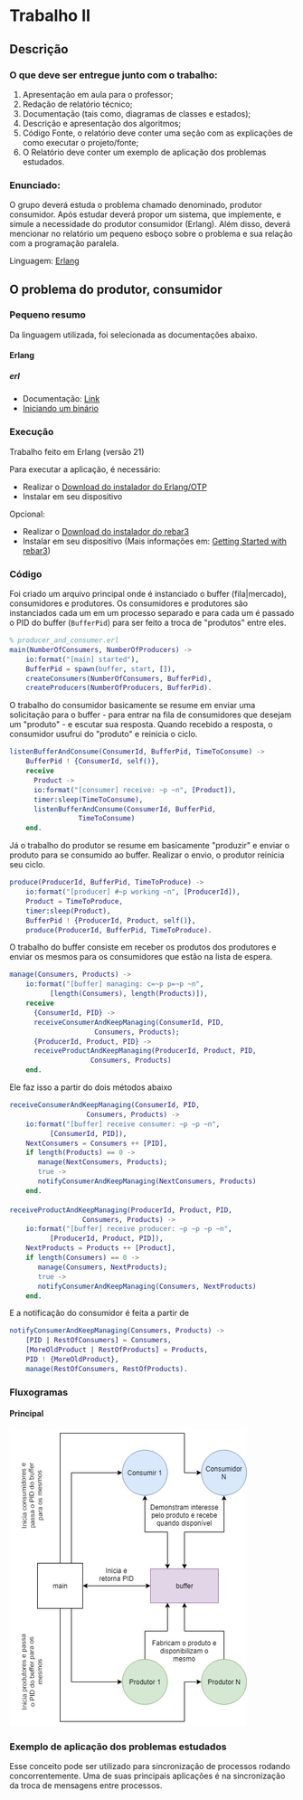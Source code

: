 # Trabalho II

## Descrição

### O que deve ser entregue junto com o trabalho:

1. Apresentação em aula para o professor;
2. Redação de relatório técnico;
1. Documentação (tais como, diagramas de classes e estados);
2. Descrição e apresentação dos algoritmos;
3. Código Fonte, o relatório deve conter uma seção com as explicações de como
    executar o projeto/fonte;
4. O Relatório deve conter um exemplo de aplicação dos problemas estudados.

### Enunciado:
O grupo deverá estuda o problema chamado denominado, produtor consumidor. Após estudar deverá propor um sistema, que implemente, e simule a necessidade do produtor consumidor (Erlang). Além disso,  deverá mencionar no relatório um pequeno esboço sobre o problema e sua relação com a programação paralela. 

Linguagem: [Erlang](http://www.erlang.org/)

## O problema do produtor, consumidor

### Pequeno resumo

Da linguagem utilizada, foi selecionada as documentações abaixo.

#### Erlang

##### erl

- Documentação: [Link](http://erlang.org/doc/man/erl.html)
- [Iniciando um binário](https://stackoverflow.com/questions/30091487/init-terminating-in-do-boot-is-thrown-when-executing-erlang-script)



### Execução

Trabalho feito em Erlang (versão 21)

Para executar a aplicação, é necessário:

- Realizar o [Download do instalador do Erlang/OTP](https://www.erlang.org/downloads)
- Instalar em seu dispositivo

Opcional:

- Realizar o [Download do instalador do rebar3](https://www.rebar3.org/)
- Instalar em seu dispositivo (Mais informações em: [Getting Started with rebar3](https://www.rebar3.org/docs/getting-started))

### Código

Foi criado um arquivo principal onde é instanciado o buffer (fila|mercado), consumidores e produtores. Os consumidores e produtores são instanciados cada um em um processo separado e para cada um é passado o PID do buffer (`BufferPid`) para ser feito a troca de "produtos" entre eles.

```erlang
% producer_and_consumer.erl
main(NumberOfConsumers, NumberOfProducers) ->
    io:format("[main] started"),
    BufferPid = spawn(buffer, start, []),
    createConsumers(NumberOfConsumers, BufferPid),
    createProducers(NumberOfProducers, BufferPid).
```

O trabalho do consumidor basicamente se resume em enviar uma solicitação para o buffer - para entrar na fila de consumidores que desejam um "produto" - e escutar sua resposta. Quando recebido a resposta, o consumidor usufrui do "produto" e reinicia o ciclo.

```erlang
listenBufferAndConsume(ConsumerId, BufferPid, TimeToConsume) ->
    BufferPid ! {ConsumerId, self()},
    receive
      Product ->
	  io:format("[consumer] receive: ~p ~n", [Product]),
	  timer:sleep(TimeToConsume),
	  listenBufferAndConsume(ConsumerId, BufferPid,
				 TimeToConsume)
    end.
```

Já o trabalho do produtor se resume em basicamente "produzir" e enviar o produto para se consumido ao buffer. Realizar o envio, o produtor reinicia seu ciclo.

```erlang
produce(ProducerId, BufferPid, TimeToProduce) ->
    io:format("[producer] #~p working ~n", [ProducerId]),
    Product = TimeToProduce,
    timer:sleep(Product),
    BufferPid ! {ProducerId, Product, self()},
    produce(ProducerId, BufferPid, TimeToProduce).
```

O trabalho do buffer consiste em receber os produtos dos produtores e enviar os mesmos para os consumidores que estão na lista de espera.

```erlang
manage(Consumers, Products) ->
    io:format("[buffer] managing: c=~p p=~p ~n",
	      [length(Consumers), length(Products)]),
    receive
      {ConsumerId, PID} ->
	  receiveConsumerAndKeepManaging(ConsumerId, PID,
					 Consumers, Products);
      {ProducerId, Product, PID} ->
	  receiveProductAndKeepManaging(ProducerId, Product, PID,
					Consumers, Products)
    end.
```

Ele faz isso a partir do dois métodos abaixo

```erlang
receiveConsumerAndKeepManaging(ConsumerId, PID,
			       Consumers, Products) ->
    io:format("[buffer] receive consumer: ~p ~p ~n",
	      [ConsumerId, PID]),
    NextConsumers = Consumers ++ [PID],
    if length(Products) == 0 ->
	   manage(NextConsumers, Products);
       true ->
	   notifyConsumerAndKeepManaging(NextConsumers, Products)
    end.

receiveProductAndKeepManaging(ProducerId, Product, PID,
			      Consumers, Products) ->
    io:format("[buffer] receive producer: ~p ~p ~p ~n",
	      [ProducerId, Product, PID]),
    NextProducts = Products ++ [Product],
    if length(Consumers) == 0 ->
	   manage(Consumers, NextProducts);
       true ->
	   notifyConsumerAndKeepManaging(Consumers, NextProducts)
    end.
```

E a notificação do consumidor é feita a partir de

```erlang
notifyConsumerAndKeepManaging(Consumers, Products) ->
    [PID | RestOfConsumers] = Consumers,
    [MoreOldProduct | RestOfProducts] = Products,
    PID ! {MoreOldProduct},
    manage(RestOfConsumers, RestOfProducts).
```

### Fluxogramas

#### Principal

![Fluxograma principal](./produtor-consumidor.jpg)

### Exemplo de aplicação dos problemas estudados

Esse conceito pode ser utilizado para sincronização de processos rodando concorrentemente. Uma de suas principais aplicações é na sincronização da troca de mensagens entre processos.